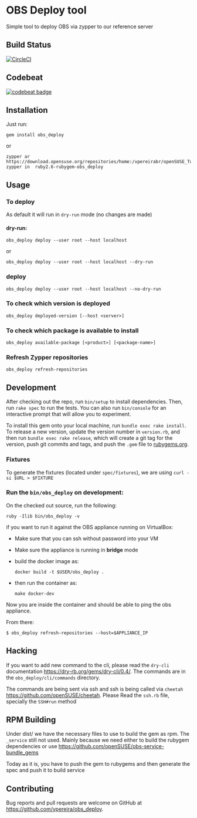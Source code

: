 # OBS Deploy tool

Simple tool to deploy OBS via zypper to our reference server

## Build Status
[![CircleCI](https://circleci.com/gh/vpereira/obs_deploy.svg?style=svg)](https://app.circleci.com/pipelines/github/vpereira/obs_deploy)

## Codebeat
[![codebeat badge](https://codebeat.co/badges/767d7e65-0364-4386-a26e-99ad228dfe31)](https://codebeat.co/projects/github-com-vpereira-obs_deploy-master)


## Installation

Just run:

```
gem install obs_deploy
```

or

```
zypper ar https://download.opensuse.org/repositories/home:/vpereirabr/openSUSE_Tumbleweed/home:vpereirabr.repo
zypper in  ruby2.6-rubygem-obs_deploy
```

## Usage



### To deploy

As default it will run in `dry-run` mode (no changes are made)

#### dry-run:

`obs_deploy deploy --user root --host localhost`

or 

`obs_deploy deploy --user root --host localhost --dry-run`

### deploy

`obs_deploy deploy --user root --host localhost --no-dry-run`



### To check which version is deployed

`obs_deploy deployed-version [--host <server>]`

### To check which package is available to install

`obs_deploy available-package [<product>] [<package-name>]`

### Refresh Zypper repositories

`obs_deploy refresh-repositories`

## Development

After checking out the repo, run `bin/setup` to install dependencies. Then, run `rake spec` to run the tests. You can also run `bin/console` for an interactive prompt that will allow you to experiment.

To install this gem onto your local machine, run `bundle exec rake install`. To release a new version, update the version number in `version.rb`, and then run `bundle exec rake release`, which will create a git tag for the version, push git commits and tags, and push the `.gem` file to [rubygems.org](https://rubygems.org).

### Fixtures

To generate the fixtures (located under `spec/fixtures`), we are using `curl -si $URL > $FIXTURE` 

### Run the `bin/obs_deploy` on development:

On the checked out source, run the following:

`ruby -Ilib bin/obs_deploy -v`

if you want to run it against the OBS appliance running on VirtualBox:

- Make sure that you can ssh without password into your VM
- Make sure the appliance is running in __bridge__ mode
- build the docker image as:
  
  ```
  docker build -t $USER/obs_deploy .
  ```

- then run the container as:

    ```
    make docker-dev
    ```
Now you are inside the container and should be able to ping the obs appliance.

From there:

```
$ obs_deploy refresh-repositories --host=$APPLIANCE_IP
```


## Hacking

If you want to add new command to the cli, please read the `dry-cli` documentation https://dry-rb.org/gems/dry-cli/0.4/. The commands are in the `obs_deploy/cli/commands` directory.

The commands are being sent via ssh and ssh is being called via `cheetah` https://github.com/openSUSE/cheetah. Please Read the `ssh.rb` file, specially the `SSH#run` method

## RPM Building

Under dist/ we have the necessary files to use to build the gem as rpm. The
`_service` still not used. Mainly because we need either to build the rubygem
dependencies or use https://github.com/openSUSE/obs-service-bundle_gems

Today as it is, you have to push the gem to rubygems and then generate the spec
and push it to build service

## Contributing

Bug reports and pull requests are welcome on GitHub at https://github.com/vpereira/obs_deploy.
